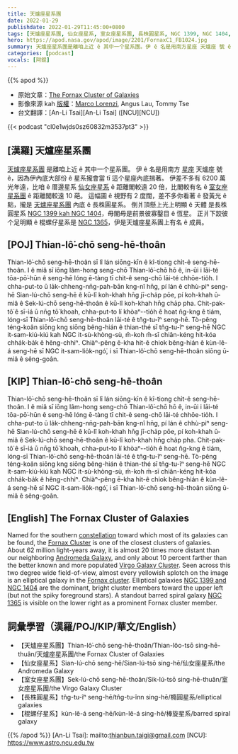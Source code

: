 ```yaml
---
title: 天爐座星系團
date: 2022-01-29
publishdate: 2022-01-29T11:45:00+0800
tags: [天爐座星系團, 仙女座星系, 室女座星系團, 長株圓星系, NGC 1399, NGC 1404, NGC 1365, 棍螺仔星系]
hero: https://apod.nasa.gov/apod/image/2201/FornaxC1_FB1024.jpg
summary: 天爐座星系團是離咱上近 ê 其中一个星系團。伊 ê 名是用南方星座 天爐座 號 ê，因為伊內底大部份 ê 星系攏會當 tī 這个星座內底揣著。
categories: [podcast]
vocals: [阿錕]
---
```


{{% apod %}}

- 原始文章：[The Fornax Cluster of Galaxies](https://apod.nasa.gov/apod/ap220129.html)
- 影像來源 kah [版權][copyright]：[Marco Lorenzi](https://www.glitteringlights.com/), Angus Lau, Tommy Tse
- 台文翻譯：[An-Li Tsai][An-Li Tsai] ([NCU][NCU])

{{< podcast "cl0e1wjds0sz60832m3537pt3" >}}

## [漢羅] 天爐座星系團
[天爐座星系團][Fornax Cluster 1] 是離咱上近 ê 其中一个星系團。
伊 ê 名是用南方 [星座][constellation] 天爐座 號 ê，因為伊內底大部份 ê 星系攏會當 tī 這个星座內底揣著。
伊差不多有 6200 萬光年遠，比咱 ê 厝邊星系 [仙女座星系][Andromeda Galaxy] ê 距離閣較遠 20 倍，比閣較有名 ê [室女座星系團][Virgo Galaxy Cluster] ê 距離閣較遠 10 葩。
這幅圖 ê 視野有 2 度闊，差不多你看著 ê 發黃光 ê 點，攏是 [天爐座星系團][Fornax cluster 2] 內底 ê 長株圓星系。
倒爿頂懸上光上明顯 ê 天體 是長株圓星系 [NGC 1399 kah NGC 1404][NGC 1399 and NGC 1404]，毋閣毋是前景彼寡鑿目 ê 恆星。
正爿下跤彼个足明顯 ê 棍螺仔星系是 [NGC 1365][NGC 1365]，伊是天爐座星系團上有名 ê 成員。

## [POJ] Thian-lô͘-chō seng-hē-thoân
Thian-lô͘-chō seng-hē-thoân sī lî lán siōng-kīn ê kî-tiong chi̍t-ê seng-hē-thoân.
I ê miâ sī iōng lâm-hong seng-chō Thian-lô͘-chō hō ê, in-ūi i lāi-té tōa-pō͘-hūn ê seng-hē lóng ē-tàng tī chit-ê seng-chō lāi-té chhōe-tio̍h.
I chha-put-to ū la̍k-chheng-nn̄g-pah-bān kng-nî hn̄g, pí lán ê chhù-piⁿ seng-hē Sian-lú-chō seng-hē ê kū-lî koh-khah hn̄g jī-cha̍p pōe, pí koh-khah ū-miâ ê Sek-lú-chō seng-hē-thoân ê kū-lî koh-khah hn̄g cha̍p pha.
Chit-pak-tô͘ ê sī-iá ū nn̄g tō͘ khoah, chha-put-to lí khòaⁿ--tio̍h ê hoat n̂g-kng ê tiám, lóng-sī Thian-lô͘-chō seng-hē-thoân lāi-té ê tn̂g-tu-îⁿ seng-hē.
Tò-pêng téng-koân siōng kng siōng bêng-hián ê thian-thé sī tn̂g-tu-îⁿ seng-hē NGC it-sam-kiú-kiú kah NGC it-sù-khòng-sù, m̄-koh m̄-sī chiân-kéng hit-kóa chha̍k-ba̍k ê hêng-chhiⁿ.
Chiàⁿ-pêng ē-kha hit-ê chiok bêng-hián ê kùn-lê-á seng-hē sī NGC it-sam-lio̍k-ngó͘, i sī Thian-lô͘-chō seng-hē-thoân siōng ū-miâ ê sêng-goân.

## [KIP] Thian-lô͘-chō seng-hē-thoân
Thian-lô͘-chō seng-hē-thoân sī lî lán siōng-kīn ê kî-tiong chi̍t-ê seng-hē-thoân.
I ê miâ sī iōng lâm-hong seng-chō Thian-lô͘-chō hō ê, in-ūi i lāi-té tōa-pō͘-hūn ê seng-hē lóng ē-tàng tī chit-ê seng-chō lāi-té chhōe-tio̍h.
I chha-put-to ū la̍k-chheng-nn̄g-pah-bān kng-nî hn̄g, pí lán ê chhù-piⁿ seng-hē Sian-lú-chō seng-hē ê kū-lî koh-khah hn̄g jī-cha̍p pōe, pí koh-khah ū-miâ ê Sek-lú-chō seng-hē-thoân ê kū-lî koh-khah hn̄g cha̍p pha.
Chit-pak-tô͘ ê sī-iá ū nn̄g tō͘ khoah, chha-put-to lí khòaⁿ--tio̍h ê hoat n̂g-kng ê tiám, lóng-sī Thian-lô͘-chō seng-hē-thoân lāi-té ê tn̂g-tu-îⁿ seng-hē.
Tò-pêng téng-koân siōng kng siōng bêng-hián ê thian-thé sī tn̂g-tu-îⁿ seng-hē NGC it-sam-kiú-kiú kah NGC it-sù-khòng-sù, m̄-koh m̄-sī chiân-kéng hit-kóa chha̍k-ba̍k ê hêng-chhiⁿ.
Chiàⁿ-pêng ē-kha hit-ê chiok bêng-hián ê kùn-lê-á seng-hē sī NGC it-sam-lio̍k-ngó͘, i sī Thian-lô͘-chō seng-hē-thoân siōng ū-miâ ê sêng-goân.

## [English] The Fornax Cluster of Galaxies
Named for the southern [constellation][constellation] toward which most of its galaxies can be found, the [Fornax Cluster][Fornax Cluster 1] is one of the closest clusters of galaxies.
About 62 million light-years away, it is almost 20 times more distant than our neighboring [Andromeda Galaxy][Andromeda Galaxy], and only about 10 percent farther than the better known and more populated [Virgo Galaxy Cluster][Virgo Galaxy Cluster].
Seen across this two degree wide field-of-view, almost every yellowish splotch on the image is an elliptical galaxy in the [Fornax cluster][Fornax cluster 2].
Elliptical galaxies [NGC 1399 and NGC 1404][NGC 1399 and NGC 1404] are the dominant, bright cluster members toward the upper left (but not the spiky foreground stars).
A standout barred spiral galaxy [NGC 1365][NGC 1365] is visible on the lower right as a prominent Fornax cluster member.

## 詞彙學習（漢羅/POJ/KIP/華文/English）
- 【天爐座星系團】Thian-lô͘-chō seng-hē-thoân/Thian-lôo-tsō sing-hē-thuân/天爐座星系團/the Fornax Cluster of Galaxies
- 【仙女座星系】Sian-lú-chō seng-hē/Sian-lú-tsō sing-hē/仙女座星系/the Andromeda Galaxy
- 【室女座星系團】Sek-lú-chō seng-hē-thoân/Sik-lú-tsō sing-hē-thuân/室女座星系團/the Virgo Galaxy Cluster
- 【長株圓星系】tn̂g-tu-îⁿ seng-hē/tn̂g-tu-înn sing-hē/橢圓星系/elliptical galaxies
- 【棍螺仔星系】kùn-lê-á seng-hē/kùn-lê-á sing-hē/棒旋星系/barred spiral galaxy


{{% /apod %}}
[An-Li Tsai]: mailto:thianbun.taigi@gmail.com
[NCU]: https://www.astro.ncu.edu.tw

[copyright]: https://apod.nasa.gov/apod/fap/lib/about_apod.html#srapply

[constellation]:https://earthsky.org/constellations/fornax-the-furnace-galaxy-hubble-ultra-deep-field/
[Fornax Cluster 1]:http://en.wikipedia.org/wiki/Fornax_cluster
[Andromeda Galaxy]:https://apod.nasa.gov/apod/ap130927.html
[Virgo Galaxy Cluster]:https://apod.nasa.gov/apod/ap110422.html
[Fornax cluster 2]:http://www.atlasoftheuniverse.com/galgrps/for.html
[NGC 1399 and NGC 1404]:https://noirlab.edu/public/news/noirlab2126/
[NGC 1365]:http://chandra.harvard.edu/photo/2007/ngc1365/
